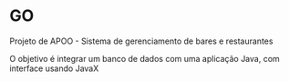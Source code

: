 # GO
Projeto de APOO - Sistema de gerenciamento de bares e restaurantes

O objetivo é integrar um banco de dados com uma aplicação Java, com interface usando JavaX
